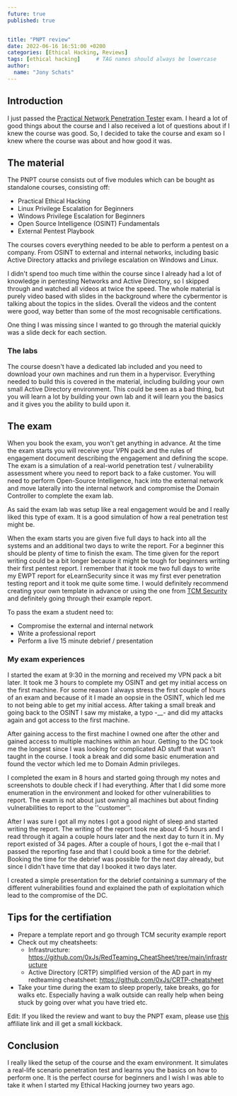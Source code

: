 ```yaml
---
future: true
published: true


title: "PNPT review"
date: 2022-06-16 16:51:00 +0200
categories: [Ethical Hacking, Reviews]
tags: [ethical hacking]     # TAG names should always be lowercase
author:
  name: "Jony Schats"
---
```


## Introduction
I just passed the [Practical Network Penetration Tester](https://certifications.tcm-sec.com/?ref=32) exam. I heard a lot of good things about the course and I also received a lot of questions about if I knew the course was good. So, I decided to take the course and exam so I knew where the course was about and how good it was.

## The material
The PNPT course consists out of five modules which can be bought as standalone courses, consisting off:

- Practical Ethical Hacking
- Linux Privilege Escalation for Beginners
- Windows Privilege Escalation for Beginners
- Open Source Intelligence (OSINT) Fundamentals
- External Pentest Playbook

The courses covers everything needed to be able to perform a pentest on a company. From OSINT to external and internal networks, including basic Active Directory attacks and privilege escalation on Windows and Linux.

I didn't spend too much time within the course since I already had a lot of knowledge in pentesting Networks and Active Directory, so I skipped through and watched all videos at twice the speed. The whole material is purely video based with slides in the background where the cybermentor is talking about the topics in the slides. Overall the videos and the content were good, way better than some of the most recognisable certifications.

One thing I was missing since I wanted to go through the material quickly was a slide deck for each section.

### The labs
The course doesn't have a dedicated lab included and you need to download your own machines and run them in a hypervisor. Everything needed to build this is covered in the material, including building your own small Active Directory environment. This could be seen as a bad thing, but you will learn a lot by building your own lab and it will learn you the basics and it gives you the ability to build upon it.

## The exam
When you book the exam, you won't get anything in advance. At the time the exam starts you will receive your VPN pack and the rules of engagement document describing the engagement and defining the scope. The exam is a simulation of a real-world penetration test / vulnerability assessment where you need to report back to a fake customer. You will need to perform Open-Source Intelligence, hack into the external network and move laterally into the internal network and compromise the Domain Controller to complete the exam lab.

As said the exam lab was setup like a real engagement would be and I really liked this type of exam. It is a good simulation of how a real penetration test might be.

When the exam starts you are given five full days to hack into all the systems and an additional two days to write the report. For a beginner this should be plenty of time to finish the exam. The time given for the report writing could be a bit longer because it might be tough for beginners writing their first pentest report. I remember that it took me two full days to write my EWPT report for eLearnSecurity since it was my first ever penetration testing report and it took me quite some time. I would definitely recommend creating your own template in advance or using the one from [TCM Security](https://github.com/hmaverickadams/TCM-Security-Sample-Pentest-Report) and definitely going through their example report.

To pass the exam a student need to:

- Compromise the external and internal network
- Write a professional report
- Perform a live 15 minute debrief / presentation

### My exam experiences
I started the exam at 9:30 in the morning and received my VPN pack a bit later. It took me 3 hours to complete my OSINT and get my initial access on the first machine. For some reason I always stress the first couple of hours of an exam and because of it I made an oopsie in the OSINT, which led me to not being able to get my initial access. After taking a small break and going back to the OSINT I saw my mistake, a typo -__- and did my attacks again and got access to the first machine.

After gaining access to the first machine I owned one after the other and gained access to multiple machines within an hour. Getting to the DC took me the longest since I was looking for complicated AD stuff that wasn't taught in the course. I took a break and did some basic enumeration and found the vector which led me to Domain Admin privileges. 

I completed the exam in 8 hours and started going through my notes and screenshots to double check if I had everything. After that I did some more enumeration in the environment and looked for other vulnerabilities to report. The exam is not about just owning all machines but about finding vulnerabilities to report to the ''customer''.

After I was sure I got all my notes I got a good night of sleep and started writing the report. The writing of the report took me about 4-5 hours and I read through it again a couple hours later and the next day to turn it in. My report existed of 34 pages. After a couple of hours, I got the e-mail that I passed the reporting fase and that I could book a time for the debrief. Booking the time for the debrief was possible for the next day already, but since I didn't have time that day I booked it two days later.

I created a simple presentation for the debrief containing a summary of the different vulnerabilities found and explained the path of exploitation which lead to the compromise of the DC.

## Tips for the certifiation
- Prepare a template report and go through TCM security example report
- Check out my cheatsheets:
  - Infrastructure: https://github.com/0xJs/RedTeaming_CheatSheet/tree/main/infrastructure
  - Active Directory (CRTP) simplified version of the AD part in my redteaming cheatsheet: https://github.com/0xJs/CRTP-cheatsheet
- Take your time during the exam to sleep properly, take breaks, go for walks etc. Especially having a walk outside can really help when being stuck by going over what you have tried etc.

Edit: If you liked the review and want to buy the PNPT exam, please use [this](https://certifications.tcm-sec.com/?ref=32) affiliate link and ill get a small kickback.

## Conclusion
I really liked the setup of the course and the exam environment. It simulates a real-life scenario penetration test and learns you the basics on how to perform one. It is the perfect course for beginners and I wish I was able to take it when I started my Ethical Hacking journey two years ago.
